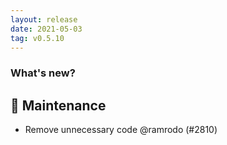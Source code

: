 ```yaml
---
layout: release
date: 2021-05-03
tag: v0.5.10
---
```


### What's new?

## 🧰 Maintenance

  - Remove unnecessary code @ramrodo (#2810)
